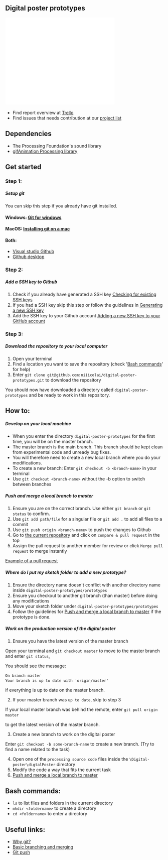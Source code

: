 ## Digital poster prototypes

![](readmeCharacter.gif)

- Find report overview at [Trello](https://trello.com/b/kYEZlh3N/rapport)
- Find issues that needs contribution at our [project list](https://github.com/niiicolai/digital-poster-prototypes/projects)

## Dependencies

- The Processing Foundation's sound library
- [gifAnimation Processing library](https://github.com/extrapixel/gif-animation)

## Get started

### Step 1: 

##### Setup git
You can skip this step if you already have git installed.

#### Windows: [Git for windows](https://gitforwindows.org/)
#### MacOS: [Installing git on a mac](https://gist.github.com/derhuerst/1b15ff4652a867391f03#installing-git-on-a-mac)
#### Both:
- [Visual studio Github](https://visualstudio.github.com/)
- [Github desktop](https://desktop.github.com/)

### Step 2:

##### Add a SSH key to Github
1. Check if you already have generated a SSH key [Checking for existing SSH keys](https://help.github.com/en/enterprise/2.15/user/articles/checking-for-existing-ssh-keys)
2. If you had a SSH key skip this step or follow the guidelines in [Generating a new SSH key](https://help.github.com/en/enterprise/2.15/user/articles/generating-a-new-ssh-key-and-adding-it-to-the-ssh-agent)
3. Add the SSH key to your Github account [Adding a new SSH key to your GitHub account](https://help.github.com/en/enterprise/2.15/user/articles/adding-a-new-ssh-key-to-your-github-account)

### Step 3:

##### Download the repository to your local computer

1. Open your terminal
2. Find a location you want to save the repository (check '[Bash commands](https://github.com/niiicolai/digital-poster-prototypes#bash-commands)' for help)
3. Enter `git clone git@github.com:niiicolai/digital-poster-prototypes.git` to download the repository

You should now have downloaded a directory called `digital-poster-prototypes` and be ready to work in this repository.

## How to:

##### Develop on your local machine

- When you enter the directory `digital-poster-prototypes` for the first time, you will be on the master branch.
- The master branch is the main branch. This branch should be kept clean from experimental code and unready bug fixes.
- You will therefore need to create a new local branch where you do your modifications.
- To create a new branch: Enter `git checkout -b <branch-name>` in your terminal
- Use `git checkout <branch-name>` without the -b option to switch between branches

##### Push and merge a local branch to master

1. Ensure you are on the correct branch. Use either `git branch` or `git status` to confirm.
2. Use `git add path/file` for a singular file or `git add .` to add all files to a commit
3. Use `git push origin <branch-name>` to push the changes to Github
4. Go to [the current repository](https://github.com/niiicolai/digital-poster-prototypes) and click on `compare & pull request` in the top
5. Assign the pull request to another member for review or click `Merge pull request` to merge instantly

[Example of a pull request](https://github.com/niiicolai/digital-poster-prototypes/pull/1)

##### Where do I put my sketch folder to add a new prototype?
1. Ensure the directory name doesn't conflict with another directory name inside `digital-poster-prototypes/prototypes`
2. Ensure you checkout to another git branch (than master) before doing any modifications
3. Move your sketch folder under `digital-poster-prototypes/prototypes`
4. Follow the guidelines for [Push and merge a local branch to master](https://github.com/niiicolai/digital-poster-prototypes#push-and-merge-a-local-branch-to-master) if the prototype is done.

##### Work on the production version of the digital poster
1. Ensure you have the latest version of the master branch

Open your terminal and `git checkout master` to move to the master branch and enter `git status`,

You should see the message:
```
On branch master
Your branch is up to date with 'origin/master'
```
if everything is up to date on the master branch.

2. If your master branch was `up to date`, skip to step 3

If your local master branch was behind the remote, enter `git pull origin master`

to get the latest version of the master branch.

3. Create a new branch to work on the digital poster

Enter `git checkout -b some-branch-name` to create a new branch. (Try to find a name related to the task)

4. Open one of the `processing source code` files inside the `\Digital-poster\digtalPoster` directory
5. Modify the code a way that fits the current task
6. [Push and merge a local branch to master](https://github.com/niiicolai/digital-poster-prototypes#push-and-merge-a-local-branch-to-master)

## Bash commands: 
- `ls` to list files and folders in the current directory 
- `mkdir <foldername>` to create a directory
- `cd <foldername>` to enter a directory

## Useful links:
- [Why git?](https://www.atlassian.com/git/tutorials/why-git)
- [Basic branching and merging](https://git-scm.com/book/en/v2/Git-Branching-Basic-Branching-and-Merging)
- [Git push](https://www.atlassian.com/git/tutorials/syncing/git-push)
